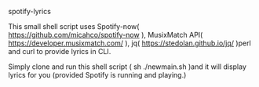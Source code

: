 spotify-lyrics

This small shell script uses Spotify-now( https://github.com/micahco/spotify-now ), MusixMatch API( https://developer.musixmatch.com/ ), jq( https://stedolan.github.io/jq/ )perl and curl to provide lyrics in CLI.

Simply clone and run this shell script ( sh ./newmain.sh )and it will display lyrics for you (provided Spotify is running and playing.)


